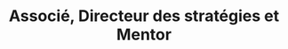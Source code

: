 ---
draft: false
id: 4
name: Aristote Diasonama
title: Associé, Directeur des stratégies et Mentor
role: Chez RDC Etudes, Aristote est le gardien de la mission et des objectifs. Il s’assure que tout le monde travaille dans la même direction pour offrir les meilleurs guides possible sur les études à l‘étranger aux congolais. Il est aussi en charge du développement de notre application web.
about: Didia Aristote a obtenu son diplôme d‘état au Complexe Scolaire Cardinal Malula en 2010 en tant que lauréat de la République avec 90%. Après un court passage en Inde, il obtint sa licence en génie logiciel en 2016 à l’Université Laval. Aristote travaille depuis comme développeur logiciel dans une entreprise de Québec. Son objectif personnel est de rendre disponible l’information à tout congolais pour que tout le monde ait accès aux mêmes opportunités.
image: ../../static/images/team/didia.jpg
---